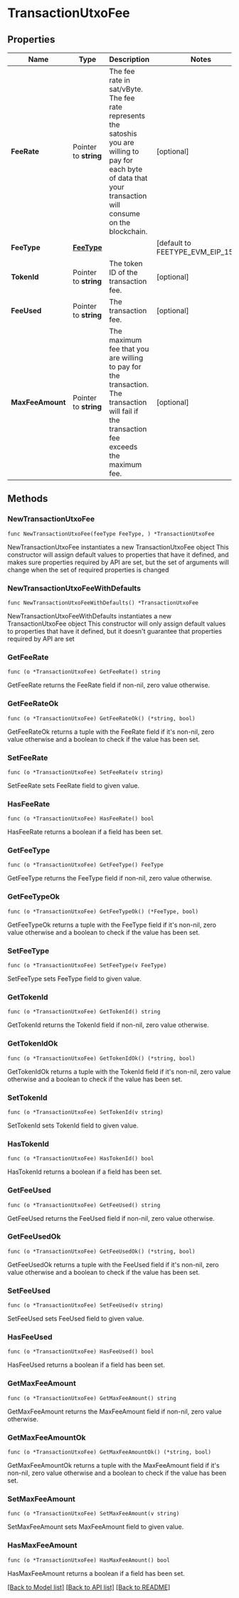 # TransactionUtxoFee

## Properties

Name | Type | Description | Notes
------------ | ------------- | ------------- | -------------
**FeeRate** | Pointer to **string** | The fee rate in sat/vByte. The fee rate represents the satoshis you are willing to pay for each byte of data that your transaction will consume on the blockchain. | [optional] 
**FeeType** | [**FeeType**](FeeType.md) |  | [default to FEETYPE_EVM_EIP_1559]
**TokenId** | Pointer to **string** | The token ID of the transaction fee. | [optional] 
**FeeUsed** | Pointer to **string** | The transaction fee. | [optional] 
**MaxFeeAmount** | Pointer to **string** | The maximum fee that you are willing to pay for the transaction. The transaction will fail if the transaction fee exceeds the maximum fee. | [optional] 

## Methods

### NewTransactionUtxoFee

`func NewTransactionUtxoFee(feeType FeeType, ) *TransactionUtxoFee`

NewTransactionUtxoFee instantiates a new TransactionUtxoFee object
This constructor will assign default values to properties that have it defined,
and makes sure properties required by API are set, but the set of arguments
will change when the set of required properties is changed

### NewTransactionUtxoFeeWithDefaults

`func NewTransactionUtxoFeeWithDefaults() *TransactionUtxoFee`

NewTransactionUtxoFeeWithDefaults instantiates a new TransactionUtxoFee object
This constructor will only assign default values to properties that have it defined,
but it doesn't guarantee that properties required by API are set

### GetFeeRate

`func (o *TransactionUtxoFee) GetFeeRate() string`

GetFeeRate returns the FeeRate field if non-nil, zero value otherwise.

### GetFeeRateOk

`func (o *TransactionUtxoFee) GetFeeRateOk() (*string, bool)`

GetFeeRateOk returns a tuple with the FeeRate field if it's non-nil, zero value otherwise
and a boolean to check if the value has been set.

### SetFeeRate

`func (o *TransactionUtxoFee) SetFeeRate(v string)`

SetFeeRate sets FeeRate field to given value.

### HasFeeRate

`func (o *TransactionUtxoFee) HasFeeRate() bool`

HasFeeRate returns a boolean if a field has been set.

### GetFeeType

`func (o *TransactionUtxoFee) GetFeeType() FeeType`

GetFeeType returns the FeeType field if non-nil, zero value otherwise.

### GetFeeTypeOk

`func (o *TransactionUtxoFee) GetFeeTypeOk() (*FeeType, bool)`

GetFeeTypeOk returns a tuple with the FeeType field if it's non-nil, zero value otherwise
and a boolean to check if the value has been set.

### SetFeeType

`func (o *TransactionUtxoFee) SetFeeType(v FeeType)`

SetFeeType sets FeeType field to given value.


### GetTokenId

`func (o *TransactionUtxoFee) GetTokenId() string`

GetTokenId returns the TokenId field if non-nil, zero value otherwise.

### GetTokenIdOk

`func (o *TransactionUtxoFee) GetTokenIdOk() (*string, bool)`

GetTokenIdOk returns a tuple with the TokenId field if it's non-nil, zero value otherwise
and a boolean to check if the value has been set.

### SetTokenId

`func (o *TransactionUtxoFee) SetTokenId(v string)`

SetTokenId sets TokenId field to given value.

### HasTokenId

`func (o *TransactionUtxoFee) HasTokenId() bool`

HasTokenId returns a boolean if a field has been set.

### GetFeeUsed

`func (o *TransactionUtxoFee) GetFeeUsed() string`

GetFeeUsed returns the FeeUsed field if non-nil, zero value otherwise.

### GetFeeUsedOk

`func (o *TransactionUtxoFee) GetFeeUsedOk() (*string, bool)`

GetFeeUsedOk returns a tuple with the FeeUsed field if it's non-nil, zero value otherwise
and a boolean to check if the value has been set.

### SetFeeUsed

`func (o *TransactionUtxoFee) SetFeeUsed(v string)`

SetFeeUsed sets FeeUsed field to given value.

### HasFeeUsed

`func (o *TransactionUtxoFee) HasFeeUsed() bool`

HasFeeUsed returns a boolean if a field has been set.

### GetMaxFeeAmount

`func (o *TransactionUtxoFee) GetMaxFeeAmount() string`

GetMaxFeeAmount returns the MaxFeeAmount field if non-nil, zero value otherwise.

### GetMaxFeeAmountOk

`func (o *TransactionUtxoFee) GetMaxFeeAmountOk() (*string, bool)`

GetMaxFeeAmountOk returns a tuple with the MaxFeeAmount field if it's non-nil, zero value otherwise
and a boolean to check if the value has been set.

### SetMaxFeeAmount

`func (o *TransactionUtxoFee) SetMaxFeeAmount(v string)`

SetMaxFeeAmount sets MaxFeeAmount field to given value.

### HasMaxFeeAmount

`func (o *TransactionUtxoFee) HasMaxFeeAmount() bool`

HasMaxFeeAmount returns a boolean if a field has been set.


[[Back to Model list]](../README.md#documentation-for-models) [[Back to API list]](../README.md#documentation-for-api-endpoints) [[Back to README]](../README.md)


